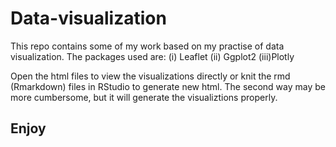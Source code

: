 # Data-visualization
This repo contains some of my work based on my practise of data visualization.
The packages used are:
(i)  Leaflet
(ii) Ggplot2
(iii)Plotly

Open the html files to view the visualizations directly or knit the rmd (Rmarkdown) files in RStudio to generate new html. The second way may be more cumbersome, but it will generate the visualiztions properly.

## Enjoy
